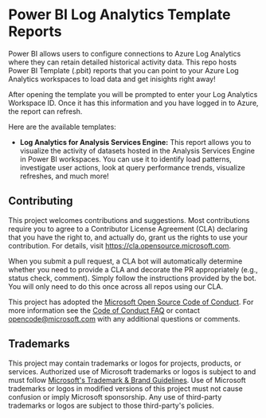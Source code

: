 # Power BI Log Analytics Template Reports

Power BI allows users to configure connections to Azure Log Analytics where they can retain detailed historical activity data.
This repo hosts Power BI Template (.pbit) reports that you can point to your Azure Log Analytics workspaces to load data and get inisights right away! 

After opening the template you will be prompted to enter your Log Analytics Workspace ID. Once it has this information and you have logged in to Azure, the report can refresh. 

Here are the available templates:

- **Log Analytics for Analysis Services Engine:** This report allows you to visualize the activity of datasets hosted in the Analysis Services Engine in Power BI workspaces. You can use it to identify load patterns, investigate user actions, look at query performance trends, visualize refreshes, and much more! 



## Contributing

This project welcomes contributions and suggestions.  Most contributions require you to agree to a
Contributor License Agreement (CLA) declaring that you have the right to, and actually do, grant us
the rights to use your contribution. For details, visit https://cla.opensource.microsoft.com.

When you submit a pull request, a CLA bot will automatically determine whether you need to provide
a CLA and decorate the PR appropriately (e.g., status check, comment). Simply follow the instructions
provided by the bot. You will only need to do this once across all repos using our CLA.

This project has adopted the [Microsoft Open Source Code of Conduct](https://opensource.microsoft.com/codeofconduct/).
For more information see the [Code of Conduct FAQ](https://opensource.microsoft.com/codeofconduct/faq/) or
contact [opencode@microsoft.com](mailto:opencode@microsoft.com) with any additional questions or comments.

## Trademarks

This project may contain trademarks or logos for projects, products, or services. Authorized use of Microsoft 
trademarks or logos is subject to and must follow 
[Microsoft's Trademark & Brand Guidelines](https://www.microsoft.com/en-us/legal/intellectualproperty/trademarks/usage/general).
Use of Microsoft trademarks or logos in modified versions of this project must not cause confusion or imply Microsoft sponsorship.
Any use of third-party trademarks or logos are subject to those third-party's policies.

